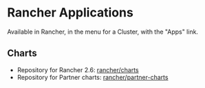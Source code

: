# Rancher Applications

Available in Rancher, in the menu for a Cluster, with the "Apps" link.

## Charts

* Repository for Rancher 2.6: [rancher/charts](https://github.com/rancher/charts/tree/release-v2.6/charts)
* Repository for Partner charts: [rancher/partner-charts](https://github.com/rancher/partner-charts/tree/main-source/charts)
